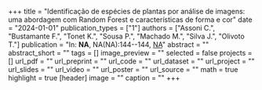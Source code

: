 +++
title = "Identificação de espécies de plantas por análise de imagens: uma abordagem com Random Forest e características de forma e cor"
date = "2024-01-01"
publication_types = ["1"]
authors = ["Assoni C.", "Bustamante F.", "Tonet K.", "Sousa P.", "Machado M.", "Silva J.", "Olivoto T."]
publication = "In: **NA**, NA(NA):144--144, [NA](NA)"
abstract = ""
abstract_short = ""
tags = []
image_preview = ""
selected = false
projects = []
url_pdf = ""
url_preprint = ""
url_code = ""
url_dataset = ""
url_project = ""
url_slides = ""
url_video = ""
url_poster = ""
url_source = ""
math = true
highlight = true
[header]
image = ""
caption = ""
+++

